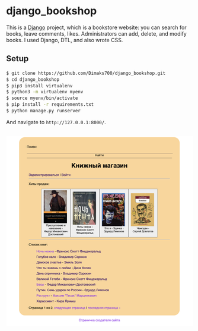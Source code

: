 # django_bookshop

This is a [Django](http://www.djangoproject.com) project, which is a bookstore website: you can search for books, leave comments, likes. Administrators can add, delete, and modify books. I used Django, DTL, and also wrote CSS. 

## Setup
```sh
$ git clone https://github.com/Dimaks700/django_bookshop.git
$ cd django_bookshop 
$ pip3 install virtualenv
$ python3 -m virtualenv myenv
$ source myenv/bin/activate
$ pip install -r requirements.txt
$ python manage.py runserver
```
And navigate to `http://127.0.0.1:8000/`.

## 
![main page](https://github.com/Dimaks700/django_bookshop/blob/develop/media/images/Screen%20Shot%202023-02-02%20at%205.46.46%20PM.png)
